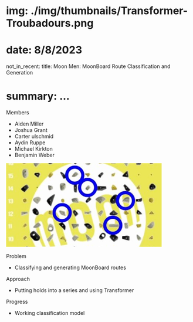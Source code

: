 # img: ./img/thumbnails/Transformer-Troubadours.png
# date: 8/8/2023
not_in_recent:
title: Moon Men: MoonBoard Route Classification and Generation​
# summary: ...

Members

- Aiden Miller
- Joshua Grant
- Carter ulschmid
- Aydin Ruppe
- Michael Kirkton
- Benjamin Weber

<img src="./img/thumbnails/Moon-Men.png">

Problem​

- Classifying and generating MoonBoard routes​

Approach​

- Putting holds into a series and using Transformer​

Progress​

- Working classification model ​